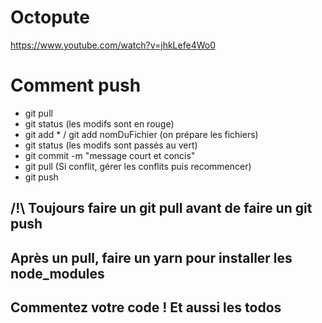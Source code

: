 # Octopute

https://www.youtube.com/watch?v=jhkLefe4Wo0

# Comment push
- git pull
- git status (les modifs sont en rouge)
- git add * / git add nomDuFichier (on prépare les fichiers)
- git status (les modifs sont passés au vert)
- git commit -m "message court et concis"
- git pull (Si conflit, gérer les conflits puis recommencer)
- git push 


## /!\ Toujours faire un git pull avant de faire un git push

## Après un pull, faire un yarn pour installer les node_modules

## Commentez votre code ! Et aussi les todos